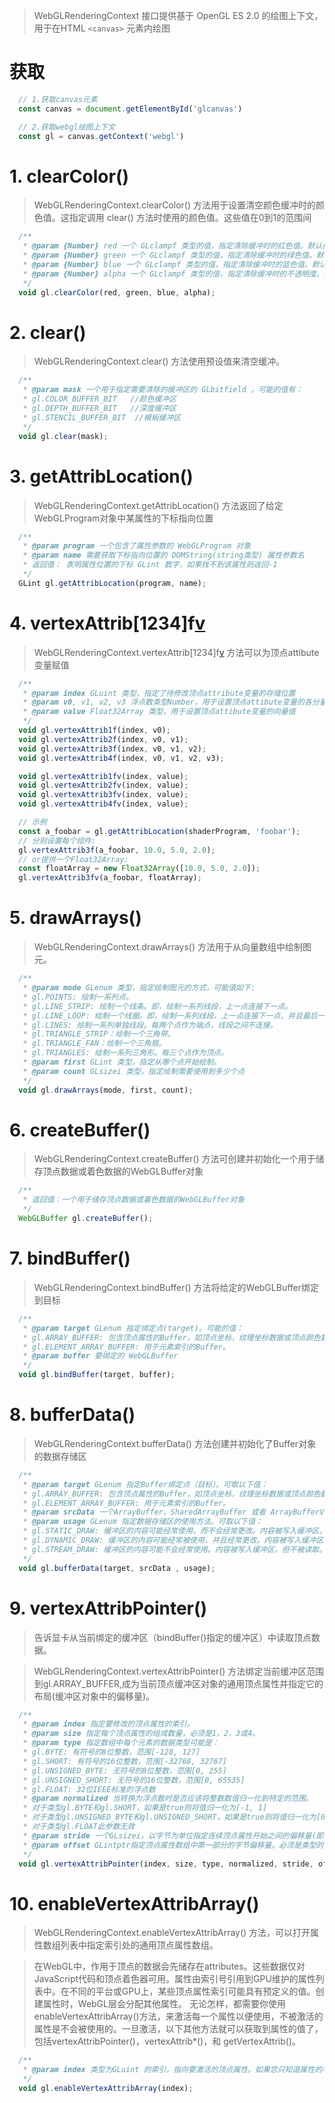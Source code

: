 
> WebGLRenderingContext 接口提供基于 OpenGL ES 2.0 的绘图上下文，用于在HTML `<canvas>` 元素内绘图

# 获取

```javascript
  // 1.获取canvas元素
  const canvas = document.getElementById('glcanvas')

  // 2.获取webgl绘图上下文
  const gl = canvas.getContext('webgl')
```

# 1. clearColor()

> WebGLRenderingContext.clearColor() 方法用于设置清空颜色缓冲时的颜色值。这指定调用 clear() 方法时使用的颜色值。这些值在0到1的范围间

```javascript
  /**
   * @param {Number} red 一个 GLclampf 类型的值，指定清除缓冲时的红色值。默认值：0
   * @param {Number} green 一个 GLclampf 类型的值，指定清除缓冲时的绿色值。默认值：0
   * @param {Number} blue 一个 GLclampf 类型的值，指定清除缓冲时的蓝色值。默认值：0
   * @param {Number} alpha 一个 GLclampf 类型的值，指定清除缓冲时的不透明度。默认值：0
   */
  void gl.clearColor(red, green, blue, alpha);
```

# 2. clear()

> WebGLRenderingContext.clear() 方法使用预设值来清空缓冲。

```javascript
  /**
   * @param mask 一个用于指定需要清除的缓冲区的 GLbitfield 。可能的值有：
   * gl.COLOR_BUFFER_BIT   //颜色缓冲区
   * gl.DEPTH_BUFFER_BIT   //深度缓冲区
   * gl.STENCIL_BUFFER_BIT  //模板缓冲区
   */
  void gl.clear(mask);
```

# 3. getAttribLocation()

> WebGLRenderingContext.getAttribLocation() 方法返回了给定WebGLProgram对象中某属性的下标指向位置

```javascript
  /**
   * @param program 一个包含了属性参数的 WebGLProgram 对象
   * @param name 需要获取下标指向位置的 DOMString(string类型) 属性参数名
   * 返回值： 表明属性位置的下标 GLint 数字，如果找不到该属性则返回-1
   */
  GLint gl.getAttribLocation(program, name);
```

# 4. vertexAttrib[1234]f[v]()

> WebGLRenderingContext.vertexAttrib[1234]f[v]() 方法可以为顶点attibute变量赋值

```javascript
  /**
   * @param index GLuint 类型，指定了待修改顶点attribute变量的存储位置
   * @param v0, v1, v2, v3 浮点数类型Number，用于设置顶点attibute变量的各分量值
   * @param value Float32Array 类型，用于设置顶点attibute变量的向量值
   */
  void gl.vertexAttrib1f(index, v0);
  void gl.vertexAttrib2f(index, v0, v1);
  void gl.vertexAttrib3f(index, v0, v1, v2);
  void gl.vertexAttrib4f(index, v0, v1, v2, v3);

  void gl.vertexAttrib1fv(index, value);
  void gl.vertexAttrib2fv(index, value);
  void gl.vertexAttrib3fv(index, value);
  void gl.vertexAttrib4fv(index, value);

  // 示例
  const a_foobar = gl.getAttribLocation(shaderProgram, 'foobar');
  // 分别设置每个组件:
  gl.vertexAttrib3f(a_foobar, 10.0, 5.0, 2.0);
  // or提供一个Float32Array:
  const floatArray = new Float32Array([10.0, 5.0, 2.0]);
  gl.vertexAttrib3fv(a_foobar, floatArray);
```

# 5. drawArrays()

> WebGLRenderingContext.drawArrays() 方法用于从向量数组中绘制图元。

```javascript
  /**
   * @param mode GLenum 类型，指定绘制图元的方式，可能值如下:
   * gl.POINTS: 绘制一系列点。
   * gl.LINE_STRIP: 绘制一个线条。即，绘制一系列线段，上一点连接下一点。
   * gl.LINE_LOOP: 绘制一个线圈。即，绘制一系列线段，上一点连接下一点，并且最后一点与第一个点相连。
   * gl.LINES: 绘制一系列单独线段。每两个点作为端点，线段之间不连接。
   * gl.TRIANGLE_STRIP：绘制一个三角带。
   * gl.TRIANGLE_FAN：绘制一个三角扇。
   * gl.TRIANGLES: 绘制一系列三角形。每三个点作为顶点。
   * @param first GLint 类型，指定从哪个点开始绘制。
   * @param count GLsizei 类型，指定绘制需要使用到多少个点
   */
  void gl.drawArrays(mode, first, count);
```

# 6. createBuffer()

> WebGLRenderingContext.createBuffer() 方法可创建并初始化一个用于储存顶点数据或着色数据的WebGLBuffer对象

```javascript
  /**
   * 返回值：一个用于储存顶点数据或着色数据的WebGLBuffer对象 
   */
  WebGLBuffer gl.createBuffer();
```

# 7. bindBuffer()

> WebGLRenderingContext.bindBuffer() 方法将给定的WebGLBuffer绑定到目标

```javascript
  /**
   * @param target GLenum 指定绑定点(target)。可能的值：
   * gl.ARRAY_BUFFER: 包含顶点属性的Buffer，如顶点坐标，纹理坐标数据或顶点颜色数据。
   * gl.ELEMENT_ARRAY_BUFFER: 用于元素索引的Buffer。
   * @param buffer 要绑定的 WebGLBuffer
   */
  void gl.bindBuffer(target, buffer);
```

# 8. bufferData()

> WebGLRenderingContext.bufferData() 方法创建并初始化了Buffer对象的数据存储区

```javascript
  /**
   * @param target GLenum 指定Buffer绑定点（目标）。可取以下值：
   * gl.ARRAY_BUFFER: 包含顶点属性的Buffer，如顶点坐标，纹理坐标数据或顶点颜色数据。
   * gl.ELEMENT_ARRAY_BUFFER: 用于元素索引的Buffer。
   * @param srcData 一个ArrayBuffer，SharedArrayBuffer 或者 ArrayBufferView 类型的数组对象，将被复制到Buffer的数据存储区。 如果为null，数据存储区仍会被创建，但是不会进行初始化和定义。
   * @param usage GLenum 指定数据存储区的使用方法。可取以下值：
   * gl.STATIC_DRAW: 缓冲区的内容可能经常使用，而不会经常更改。内容被写入缓冲区，但不被读取。
   * gl.DYNAMIC_DRAW: 缓冲区的内容可能经常被使用，并且经常更改。内容被写入缓冲区，但不被读取。
   * gl.STREAM_DRAW: 缓冲区的内容可能不会经常使用。内容被写入缓冲区，但不被读取。
   */
  void gl.bufferData(target, srcData , usage);
```

# 9. vertexAttribPointer()

> 告诉显卡从当前绑定的缓冲区（bindBuffer()指定的缓冲区）中读取顶点数据。

>  WebGLRenderingContext.vertexAttribPointer() 方法绑定当前缓冲区范围到gl.ARRAY_BUFFER,成为当前顶点缓冲区对象的通用顶点属性并指定它的布局(缓冲区对象中的偏移量)。

```javascript
  /**
   * @param index 指定要修改的顶点属性的索引。
   * @param size 指定每个顶点属性的组成数量，必须是1，2，3或4。
   * @param type 指定数组中每个元素的数据类型可能是：
   * gl.BYTE: 有符号的8位整数，范围[-128, 127]
   * gl.SHORT: 有符号的16位整数，范围[-32768, 32767]
   * gl.UNSIGNED_BYTE: 无符号的8位整数，范围[0, 255]
   * gl.UNSIGNED_SHORT: 无符号的16位整数，范围[0, 65535]
   * gl.FLOAT: 32位IEEE标准的浮点数
   * @param normalized 当转换为浮点数时是否应该将整数数值归一化到特定的范围。
   * 对于类型gl.BYTE和gl.SHORT，如果是true则将值归一化为[-1, 1]
   * 对于类型gl.UNSIGNED_BYTE和gl.UNSIGNED_SHORT，如果是true则将值归一化为[0, 1]
   * 对于类型gl.FLOAT此参数无效
   * @param stride 一个GLsizei，以字节为单位指定连续顶点属性开始之间的偏移量(即数组中一行长度)。不能大于255。如果stride为0，则假定该属性是紧密打包的，即不交错属性，每个属性在一个单独的块中，下一个顶点的属性紧跟当前顶点之后。
   * @param offset GLintptr指定顶点属性数组中第一部分的字节偏移量。必须是类型的字节长度的倍数。
   */
  void gl.vertexAttribPointer(index, size, type, normalized, stride, offset)
```

# 10. enableVertexAttribArray()

> WebGLRenderingContext.enableVertexAttribArray() 方法，可以打开属性数组列表中指定索引处的通用顶点属性数组。

> 在WebGL中，作用于顶点的数据会先储存在attributes。这些数据仅对JavaScript代码和顶点着色器可用。属性由索引号引用到GPU维护的属性列表中。在不同的平台或GPU上，某些顶点属性索引可能具有预定义的值。创建属性时，WebGL层会分配其他属性。
无论怎样，都需要你使用enableVertexAttribArray()方法，来激活每一个属性以便使用，不被激活的属性是不会被使用的。一旦激活，以下其他方法就可以获取到属性的值了，包括vertexAttribPointer()，vertexAttrib*()，和 getVertexAttrib()。

```javascript
  /**
   * @param index 类型为GLuint 的索引，指向要激活的顶点属性。如果您只知道属性的名称，不知道索引，您可以使用以下方法来获取索引getAttribLocation().
   */
  void gl.enableVertexAttribArray(index);
```